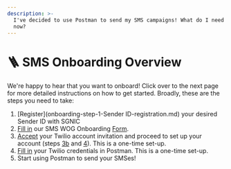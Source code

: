 ```yaml
---
description: >-
  I've decided to use Postman to send my SMS campaigns! What do I need to do
  now?
---
```


# 🪜 SMS Onboarding Overview

We're happy to hear that you want to onboard! Click over to the next page for more detailed instructions on how to get started. Broadly, these are the steps you need to take:

1. \[Register]\(onboarding-step-1-Sender ID-registration.md) your desired Sender ID with SGNIC
2. [Fill in](onboarding-step-2-onboarding-form.md) our SMS WOG Onboarding [Form](https://form.gov.sg/646b1a06df92fa001262a17e).
3. [Accept](step-3a-receive-your-account-invitation.md) your Twilio account invitation and proceed to set up your account (steps [3b](step-3b-set-up-your-twilio-account.md) and [4](step-4-configure-your-twilio-account/)). This is a one-time set-up.
4. [Fill in](credentials/) your Twilio credentials in Postman. This is a one-time set-up.
5. Start using Postman to send your SMSes!
